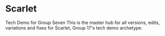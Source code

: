 # Scarlet
Tech Demo for Group Seven 
This is the master hub for all versions, edits, variations and fixes for Scarlet, Group 17's tech demo archetype. 
